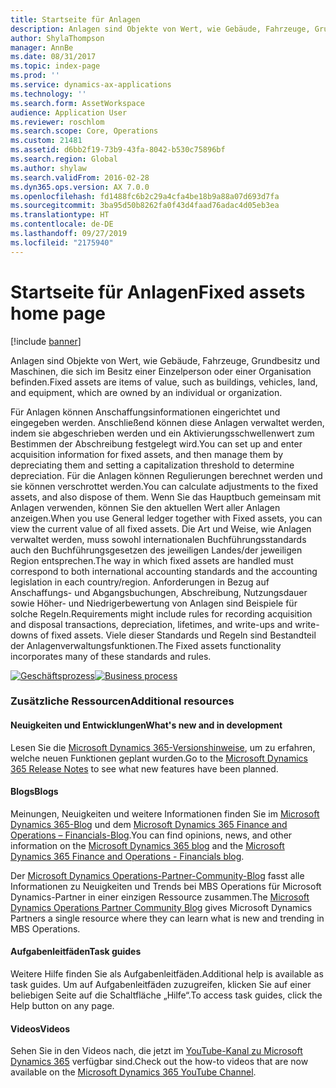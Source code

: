 ```yaml
---
title: Startseite für Anlagen
description: Anlagen sind Objekte von Wert, wie Gebäude, Fahrzeuge, Grundbesitz und Maschinen, die sich im Besitz einer Einzelperson oder einer Organisation befinden.
author: ShylaThompson
manager: AnnBe
ms.date: 08/31/2017
ms.topic: index-page
ms.prod: ''
ms.service: dynamics-ax-applications
ms.technology: ''
ms.search.form: AssetWorkspace
audience: Application User
ms.reviewer: roschlom
ms.search.scope: Core, Operations
ms.custom: 21481
ms.assetid: d6bb2f19-73b9-43fa-8042-b530c75896bf
ms.search.region: Global
ms.author: shylaw
ms.search.validFrom: 2016-02-28
ms.dyn365.ops.version: AX 7.0.0
ms.openlocfilehash: fd1488fc6b2c29a4cfa4be18b9a88a07d693d7fa
ms.sourcegitcommit: 3ba95d50b8262fa0f43d4faad76adac4d05eb3ea
ms.translationtype: HT
ms.contentlocale: de-DE
ms.lasthandoff: 09/27/2019
ms.locfileid: "2175940"
---
```

# <a name="fixed-assets-home-page"></a><span data-ttu-id="f0b6c-103">Startseite für Anlagen</span><span class="sxs-lookup"><span data-stu-id="f0b6c-103">Fixed assets home page</span></span>

[!include [banner](../includes/banner.md)]

<span data-ttu-id="f0b6c-104">Anlagen sind Objekte von Wert, wie Gebäude, Fahrzeuge, Grundbesitz und Maschinen, die sich im Besitz einer Einzelperson oder einer Organisation befinden.</span><span class="sxs-lookup"><span data-stu-id="f0b6c-104">Fixed assets are items of value, such as buildings, vehicles, land, and equipment, which are owned by an individual or organization.</span></span> 

<span data-ttu-id="f0b6c-105">Für Anlagen können Anschaffungsinformationen eingerichtet und eingegeben werden. Anschließend können diese Anlagen verwaltet werden, indem sie abgeschrieben werden und ein Aktivierungsschwellenwert zum Bestimmen der Abschreibung festgelegt wird.</span><span class="sxs-lookup"><span data-stu-id="f0b6c-105">You can set up and enter acquisition information for fixed assets, and then manage them by depreciating them and setting a capitalization threshold to determine depreciation.</span></span> <span data-ttu-id="f0b6c-106">Für die Anlagen können Regulierungen berechnet werden und sie können verschrottet werden.</span><span class="sxs-lookup"><span data-stu-id="f0b6c-106">You can calculate adjustments to the fixed assets, and also dispose of them.</span></span> <span data-ttu-id="f0b6c-107">Wenn Sie das Hauptbuch gemeinsam mit Anlagen verwenden, können Sie den aktuellen Wert aller Anlagen anzeigen.</span><span class="sxs-lookup"><span data-stu-id="f0b6c-107">When you use General ledger together with Fixed assets, you can view the current value of all fixed assets.</span></span> <span data-ttu-id="f0b6c-108">Die Art und Weise, wie Anlagen verwaltet werden, muss sowohl internationalen Buchführungsstandards auch den Buchführungsgesetzen des jeweiligen Landes/der jeweiligen Region entsprechen.</span><span class="sxs-lookup"><span data-stu-id="f0b6c-108">The way in which fixed assets are handled must correspond to both international accounting standards and the accounting legislation in each country/region.</span></span> <span data-ttu-id="f0b6c-109">Anforderungen in Bezug auf Anschaffungs- und Abgangsbuchungen, Abschreibung, Nutzungsdauer sowie Höher- und Niedrigerbewertung von Anlagen sind Beispiele für solche Regeln.</span><span class="sxs-lookup"><span data-stu-id="f0b6c-109">Requirements might include rules for recording acquisition and disposal transactions, depreciation, lifetimes, and write-ups and write-downs of fixed assets.</span></span> <span data-ttu-id="f0b6c-110">Viele dieser Standards und Regeln sind Bestandteil der Anlagenverwaltungsfunktionen.</span><span class="sxs-lookup"><span data-stu-id="f0b6c-110">The Fixed assets functionality incorporates many of these standards and rules.</span></span>

<span data-ttu-id="f0b6c-111">[![Geschäftsprozess](./media/FA-process.PNG)](./media/FA-process.PNG)</span><span class="sxs-lookup"><span data-stu-id="f0b6c-111">[![Business process](./media/FA-process.PNG)](./media/FA-process.PNG)</span></span>



### <a name="additional-resources"></a><span data-ttu-id="f0b6c-112">Zusätzliche Ressourcen</span><span class="sxs-lookup"><span data-stu-id="f0b6c-112">Additional resources</span></span>

#### <a name="whats-new-and-in-development"></a><span data-ttu-id="f0b6c-113">Neuigkeiten und Entwicklungen</span><span class="sxs-lookup"><span data-stu-id="f0b6c-113">What's new and in development</span></span>

<span data-ttu-id="f0b6c-114">Lesen Sie die [Microsoft Dynamics 365-Versionshinweise](https://go.microsoft.com/fwlink/?linkid=2010158), um zu erfahren, welche neuen Funktionen geplant wurden.</span><span class="sxs-lookup"><span data-stu-id="f0b6c-114">Go to the [Microsoft Dynamics 365 Release Notes](https://go.microsoft.com/fwlink/?linkid=2010158) to see what new features have been planned.</span></span> 

#### <a name="blogs"></a><span data-ttu-id="f0b6c-115">Blogs</span><span class="sxs-lookup"><span data-stu-id="f0b6c-115">Blogs</span></span>

<span data-ttu-id="f0b6c-116">Meinungen, Neuigkeiten und weitere Informationen finden Sie im [Microsoft Dynamics 365-Blog](https://community.dynamics.com/b/msftdynamicsblog?c=Enterprise) und dem [Microsoft Dynamics 365 Finance and Operations – Financials-Blog](https://community.dynamics.com/365/financeandoperations/b/financials).</span><span class="sxs-lookup"><span data-stu-id="f0b6c-116">You can find opinions, news, and other information on the [Microsoft Dynamics 365 blog](https://community.dynamics.com/b/msftdynamicsblog?c=Enterprise) and the [Microsoft Dynamics 365 Finance and Operations - Financials blog](https://community.dynamics.com/365/financeandoperations/b/financials).</span></span>

<span data-ttu-id="f0b6c-117">Der [Microsoft Dynamics Operations-Partner-Community-Blog](https://community.dynamics.com/partner/b/operationspartnercommunityblog) fasst alle Informationen zu Neuigkeiten und Trends bei MBS Operations für Microsoft Dynamics-Partner in einer einzigen Ressource zusammen.</span><span class="sxs-lookup"><span data-stu-id="f0b6c-117">The [Microsoft Dynamics Operations Partner Community Blog](https://community.dynamics.com/partner/b/operationspartnercommunityblog) gives Microsoft Dynamics Partners a single resource where they can learn what is new and trending in MBS Operations.</span></span>

#### <a name="task-guides"></a><span data-ttu-id="f0b6c-118">Aufgabenleitfäden</span><span class="sxs-lookup"><span data-stu-id="f0b6c-118">Task guides</span></span>
<span data-ttu-id="f0b6c-119">Weitere Hilfe finden Sie als Aufgabenleitfäden.</span><span class="sxs-lookup"><span data-stu-id="f0b6c-119">Additional help is available as task guides.</span></span> <span data-ttu-id="f0b6c-120">Um auf Aufgabenleitfäden zuzugreifen, klicken Sie auf einer beliebigen Seite auf die Schaltfläche „Hilfe“.</span><span class="sxs-lookup"><span data-stu-id="f0b6c-120">To access task guides, click the Help button on any page.</span></span>

#### <a name="videos"></a><span data-ttu-id="f0b6c-121">Videos</span><span class="sxs-lookup"><span data-stu-id="f0b6c-121">Videos</span></span>

<span data-ttu-id="f0b6c-122">Sehen Sie in den Videos nach, die jetzt im [YouTube-Kanal zu Microsoft Dynamics 365](https://www.youtube.com/channel/UCJGCg4rB3QSs8y_1FquelBQ) verfügbar sind.</span><span class="sxs-lookup"><span data-stu-id="f0b6c-122">Check out the how-to videos that are now available on the [Microsoft Dynamics 365 YouTube Channel](https://www.youtube.com/channel/UCJGCg4rB3QSs8y_1FquelBQ).</span></span>






